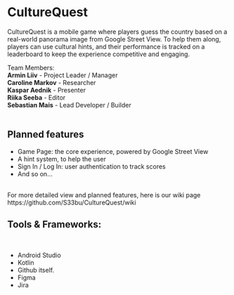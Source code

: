 # CultureQuest
CultureQuest is a mobile game where players guess the country based on a real-world panorama image from Google Street View. To help them along, players can use cultural hints, and their performance is tracked on a leaderboard to keep the experience competitive and engaging.

Team Members:
<br/>
**Armin Liiv** - Project Leader / Manager
<br/>
**Caroline Markov** - Researcher
<br/>
**Kaspar Aednik** - Presenter
<br/>
**Riika Seeba** - Editor
<br/>
**Sebastian Mais** - Lead Developer / Builder
<br/>
<br/>


## Planned features
<ul>
  <li>Game Page: the core experience, powered by Google Street View</li>
  <li>A hint system, to help the user</li>
  <li>Sign In / Log In: user authentication to track scores</li>
  <li>And so on...</li>
</ul>
<br/>
For more detailed view and planned features, here is our wiki page https://github.com/S33bu/CultureQuest/wiki


## Tools & Frameworks:
<br/>
<ul>
  <li>Android Studio</li>
  <li>Kotlin</li>
  <li>Github itself.</li>
  <li>Figma</li>
  <li>Jira</li>
</ul>
